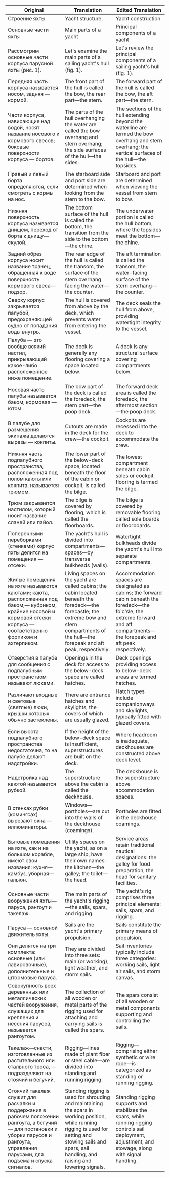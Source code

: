 
| Original                                                                                                                                                                                    | Translation                                                                                                                                                                                                   | Edited Translation                                                                                                                                                                                                 |
| ------------------------------------------------------------------------------------------------------------------------------------------------------------------------------------------- | ------------------------------------------------------------------------------------------------------------------------------------------------------------------------------------------------------------- | ----------------------------------------------------------------------------------------------------------------------------------------------------------------------------------------------------------------- |
| Строение яхты.                                                                                                                                                                              | Yacht structure.                                                                                                                                                                                              | Yacht construction.                                                                                                                                                                                               |
| Основные части яхты                                                                                                                                                                         | Main parts of a yacht                                                                                                                                                                                         | Principal components of a yacht                                                                                                                                                                                   |
| Рассмотрим основные части корпуса парусной яхты (рис. 1).                                                                                                                                   | Let's examine the main parts of a sailing yacht's hull (fig. 1).                                                                                                                                              | Let's review the principal components of a sailing yacht's hull (fig. 1).                                                                                                                                         |
| Передняя часть корпуса называется носом, задняя — кормой.                                                                                                                                   | The front part of the hull is called the bow, the rear part—the stern.                                                                                                                                        | The forward part of the hull is called the bow, the aft part—the stern.                                                                                                                                           |
| Части корпуса, нависающие над водой, носят название носового и кормового свесов; боковые поверхности корпуса — бортов.                                                                      | The parts of the hull overhanging the water are called the bow overhang and stern overhang; the side surfaces of the hull—the sides.                                                                          | The sections of the hull extending beyond the waterline are termed the bow overhang and stern overhang; the vertical surfaces of the hull—the topsides.                                                             |
| Правый и левый борта определяются, если смотреть с кормы на нос.                                                                                                                            | The starboard side and port side are determined when looking from the stern to the bow.                                                                                                                       | Starboard and port are determined when viewing the vessel from stern to bow.                                                                                                                                       |
| Нижняя поверхность корпуса называется днищем, переход от борта к днищу—скулой.                                                                                                              | The bottom surface of the hull is called the bottom, the transition from the side to the bottom—the chine.                                                                                                    | The underwater portion is called the hull bottom, where the topsides meet the bottom—the chine.                                                                                                                    |
| Задний обрез корпуса носит название транец, обращенная к воде поверхность кормового свеса— подзор.                                                                                          | The rear edge of the hull is called the transom, the surface of the stern overhang facing the water—the counter.                                                                                              | The aft termination is called the transom, the water-facing surface of the stern overhang—the counter.                                                                                                             |
| Сверху корпус закрывается палубой, предохраняющей судно от попадания воды внутрь.                                                                                                           | The hull is covered from above by the deck, which prevents water from entering the vessel.                                                                                                                    | The deck seals the hull from above, providing watertight integrity to the vessel.                                                                                                                                  |
| Палуба — это вообще всякий настил, прикрывающий какое-либо расположенное ниже помещение.                                                                                                    | The deck is generally any flooring covering a space located below.                                                                                                                                            | A deck is any structural surface covering compartments below.                                                                                                                                                      |
| Носовая часть палубы называется баком, кормовая — ютом.                                                                                                                                     | The bow part of the deck is called the foredeck, the stern part—the poop deck.                                                                                                                                | The forward deck area is called the foredeck, the aftermost section—the poop deck.                                                                                                                                 |
| В палубе для размещения экипажа делаются вырезы — кокпиты.                                                                                                                                  | Cutouts are made in the deck for the crew—the cockpit.                                                                                                                                                        | Cockpits are recessed into the deck to accommodate the crew.                                                                                                                                                       |
| Нижняя часть подпалубного пространства, расположенная под полом каюты или кокпита, называется трюмом.                                                                                       | The lower part of the below-deck space, located beneath the floor of the cabin or cockpit, is called the bilge.                                                                                               | The lowest compartment beneath cabin soles or cockpit flooring is termed the bilge.                                                                                                                                |
| Трюм закрывается настилом, который носит название сланей или пайол.                                                                                                                         | The bilge is covered by flooring, which is called the floorboards.                                                                                                                                            | The bilge is covered by removable flooring called sole boards or floorboards.                                                                                                                                      |
| Поперечными переборками (стенками) корпус яхты делится на помещения — отсеки.                                                                                                               | The yacht's hull is divided into compartments—spaces—by transverse bulkheads (walls).                                                                                                                         | Watertight bulkheads divide the yacht's hull into separate compartments.                                                                                                                                           |
| Жилые помещения на яхте называются каютами; каюта, расположенная под баком,— кубриком, крайние носовой и кормовой отсеки корпуса — соответственно форпиком и ахтерпиком.                    | Living spaces on the yacht are called cabins; the cabin located beneath the foredeck—the forecastle; the extreme bow and stern compartments of the hull—the forepeak and aft peak, respectively.              | Accommodation spaces are designated as cabins; the forward cabin beneath the foredeck—the fo'c'sle; the extreme forward and aft compartments—the forepeak and aft peak respectively.                               |
| Отверстия в палубе для сообщения с подпалубным пространством называют люками.                                                                                                               | Openings in the deck for access to the below-deck space are called hatches.                                                                                                                                   | Deck openings providing access to below-deck areas are termed hatches.                                                                                                                                            |
| Различают входные и световые (светлые) люки, крышки которых обычно застеклены.                                                                                                              | There are entrance hatches and skylights, the covers of which are usually glazed.                                                                                                                             | Hatch types include companionways and skylights, typically fitted with glazed covers.                                                                                                                              |
| Если высота подпалубного пространства недостаточна, то на палубе делают надстройки.                                                                                                         | If the height of the below-deck space is insufficient, superstructures are built on the deck.                                                                                                                 | Where headroom is inadequate, deckhouses are constructed above deck level.                                                                                                                                         |
| Надстройка над каютой называется рубкой.                                                                                                                                                    | The superstructure above the cabin is called the deckhouse.                                                                                                                                                   | The deckhouse is the superstructure above accommodation spaces.                                                                                                                                                    |
| В стенках рубки (комингсах) вырезают окна — иллюминаторы.                                                                                                                                   | Windows—portholes—are cut into the walls of the deckhouse (coamings).                                                                                                                                         | Portholes are fitted in the deckhouse coamings.                                                                                                                                                                    |
| Бытовые помещения на яхте, как и на большом корабле, имеют свои названия: кухня— камбуз, уборная—гальюн.                                                                                    | Utility spaces on the yacht, as on a large ship, have their own names: the kitchen—the galley; the toilet—the head.                                                                                           | Service areas retain traditional nautical designations: the galley for food preparation, the head for sanitary facilities.                                                                                         |
| Основные части вооружения яхты— паруса, рангоут и такелаж.                                                                                                                                  | The main parts of the yacht's rigging—the sails, spars, and rigging.                                                                                                                                          | The yacht's rig comprises three principal elements: sails, spars, and rigging.                                                                                                                                     |
| Паруса — основной движитель яхты.                                                                                                                                                           | Sails are the yacht's primary propulsion.                                                                                                                                                                     | Sails constitute the primary means of propulsion.                                                                                                                                                                  |
| Они делятся на три комплекта: основные (или лавировочные), дополнительные и штормовые паруса.                                                                                               | They are divided into three sets: main (or working), light weather, and storm sails.                                                                                                                          | Sail inventories typically include three categories: working sails, light air sails, and storm canvas.                                                                                                              |
| Совокупность всех деревянных или металлических частей вооружения, служащих для крепления и несения парусов, называется рангоутом.                                                           | The collection of all wooden or metal parts of the rigging used for attaching and carrying sails is called the spars.                                                                                         | The spars consist of all wooden or metal components supporting and controlling the sails.                                                                                                                          |
| Такелаж—снасти, изготовленные из растительного или стального троса, — подразделяют на стоячий и бегучий.                                                                                    | Rigging—lines made of plant fiber or steel cable—are divided into standing and running rigging.                                                                                                               | Rigging—comprising either synthetic or wire rope—is categorized as standing or running rigging.                                                                                                                    |
| Стоячий такелаж служит для расчалки и поддержания в рабочем положении рангоута, а бегучий — для постановки и уборки парусов и рангоута, управления парусами, для подъема и спуска сигналов. | Standing rigging is used for shrouding and maintaining the spars in working position, while running rigging is used for setting and stowing sails and spars, sail handling, and raising and lowering signals. | Standing rigging supports and stabilizes the spars, while running rigging controls sail deployment, adjustment, and stowage, along with signal handling.                                                           |